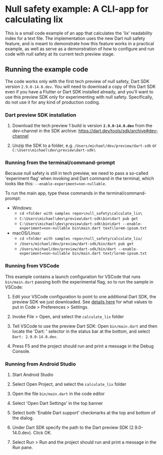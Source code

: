 # Null safety example: A CLI-app for calculating lix

This is a small code example of an app that calculates the 'lix' readability
index for a text file. The implementation uses the new Dart null safety feature,
and is meant to demonstrate how this feature works in a practical example,
as well as serve as a demonstration of how to configure and run code with null
safety at its current tech preview stage.

## Running the example code

The code works only with the first tech preview of null safety, Dart SDK version
`2.9.0-14.0.dev`. You will need to download a copy of this Dart SDK even if you
have a Flutter or Dart SDK installed already, and you'll want to use this
preview SDK only for experimenting with null safety. Specifically, do not use it
for any kind of production coding.

### Dart preview SDK installation

  1. Download the tech preview 1 build is version **`2.9.0-14.0.dev`** from the
     dev-channel in the SDK archive:
     https://dart.dev/tools/sdk/archive#dev-channel
   
  1. Unzip the SDK to a folder, e.g. `/Users/michael/dev/preview/dart-sdk` or
     `C:\Users\michael\dev\preview\dart-sdk\`

### Running from the terminal/command-prompt

Because null safety is still in tech preview, we need to pass a so-called
'experiment flag' when invoking and Dart command in the terminal, which looks
like this: `--enable-experiment=non-nullable`.

To run the main app, type these commands in the terminal/command-prompt:

  - Windows:
    - `cd <folder with samples repo>\null_safety\calculate_lix\`
    - `C:\Users\michael\dev\preview\dart-sdk\bin\dart pub get`
    - `C:\Users\michael\dev\preview\dart-sdk\bin\dart --enable-experiment=non-nullable bin\main.dart text\lorem-ipsum.txt`
  - macOS/Linux:
    - `cd <folder with samples repo>/null_safety/calculate_lix/`
    - `/Users/michael/dev/preview/dart-sdk/bin/dart pub get`
    - `/Users/michael/dev/preview/dart-sdk/bin/dart --enable-experiment=non-nullable bin/main.dart text/lorem-ipsum.txt`

### Running from VSCode

This example contains a launch configuration for VSCode that runs
`bin/main.dart` passing both the experimental flag, so to run the sample in
VSCode:

  1. Edit your VSCode configuration to point to one additional Dart SDK, the
     preview SDK we just downloaded. See [details
     here](https://dartcode.org/docs/quickly-switching-between-sdk-versions/)
     for what values to put in Code > Preferences > Settings.

  1. Invoke File > Open, and select the `calculate_lix` folder

  1. Tell VSCode to use the preview Dart SDK: Open `bin/main.dart` and then
     locate the 'Dart: <version number>' selector in the status bar at the
     bottom, and select `Dart: 2.9.0-14.0.dev`.

  1. Press F5 and the project should run and print a message in the Debug
     Console.


### Running from Android Studio

  1. Start Android Studio

  1. Select Open Project, and select the `calculate_lix` folder

  1. Open the file `bin/main.dart` in the code editor

  1. Select 'Open Dart Settings' in the top banner

  1. Select both 'Enable Dart support' checkmarks at the top and bottom of the dialog.
  
  1. Under Dart SDK specify the path to the Dart preview SDK (2.9.0-14.0.dev). Click OK.

  1. Select Run > Run and the project should run and print a message in the Run
     pane.
